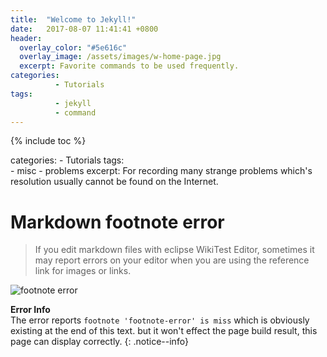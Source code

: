 ```yaml
---
title:  "Welcome to Jekyll!"
date:   2017-08-07 11:41:41 +0800
header:
  overlay_color: "#5e616c"
  overlay_image: /assets/images/w-home-page.jpg
  excerpt: Favorite commands to be used frequently.
categories:
          - Tutorials
tags:          
          - jekyll
          - command
---
```



{% include toc %}

categories: 
          - Tutorials
tags:          
          - misc
          - problems
excerpt: For recording many strange problems which's resolution usually cannot be found on the Internet.
# Markdown footnote error

> If you edit markdown files with eclipse WikiTest Editor, sometimes it may report errors on your editor when you are using the reference link for images or links.

![footnote error][footnote-error] 

**Error Info**  
The error reports `footnote 'footnote-error' is miss` which is obviously existing at the end of this text.
but it won't effect the page build result, this page can display correctly.
{: .notice--info}

[footnote-error]: {{site.url}}{{site.baseurl}}/assets/images/posts/misc/misc001.png


